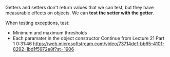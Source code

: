 Getters and setters don't return values that we can test, but they have measurable effects on objects. We can **test the setter with the getter**.

When testing exceptions, test:
- Minimum and maximum thresholds
- Each paramater in the object constructor
Continue from Lecture 21 Part 1 0:31:46
https://web.microsoftstream.com/video/73714def-bb65-4101-8292-1bd1f5972e8f?st=1906